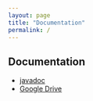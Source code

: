 ```yaml
---
layout: page
title: "Documentation"
permalink: /
---
```


## Documentation

- [javadoc][gh_docs]
- [Google Drive][gd_docs]

[gh_docs]: https://kostua16.github.io/UNC_2020_MS_TLT/apidocs/
[gd_docs]:
  https://drive.google.com/file/d/1TWNZE-uM_BkHLkCsursHb-hK7jyvmy8D/view?usp=sharing
